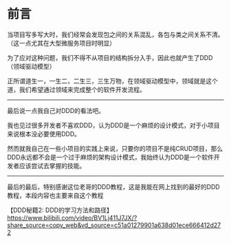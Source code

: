 # 前言

当项目写多写大时，我们经常会发现包之间的关系混乱，各包与类之间关系不清。（这一点尤其在大型微服务项目时明显）

为了应对这种问题，我们不得不从项目的结构拆分入手，因此也就产生了DDD（领域驱动模型）

正所谓道生一，一生二，二生三，三生万物，在领域驱动模型中，领域就是这个道，我们希望通过领域来完成整个的软件开发流程。

****

最后说一点我自己对DDD的看法吧。

我也见过很多开发者不喜欢DDD，认为DDD是一个麻烦的设计模式，对于小项目来说根本没必要使用DDD。

然而就我自己在一些小项目的实践上来说，只要你的项目不是纯CRUD项目，那么DDD永远都不会是一个过于麻烦的架构设计模式，我始终认为DDD是一个软件开发者应该尝试去掌握的技能。

****

最后的最后，特别感谢这位老哥的DDD教程，这是我能在网上找到的最好的DDD教程，本段内容也主要来自这个教程

【DDD秘籍2: DDD的学习方法和路径】 https://www.bilibili.com/video/BV1Lj411J7JX/?share_source=copy_web&vd_source=c51a01279901a638d01ece666412d272